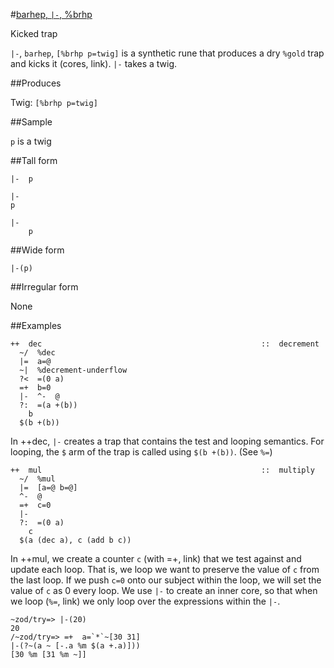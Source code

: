 #[barhep, `|-`, %brhp](#brhp)

Kicked trap

`|-`, `barhep`, `[%brhp p=twig]` is a synthetic rune that produces a dry `%gold` trap and kicks it (cores, link). `|-` takes a twig.

##Produces

Twig: `[%brhp p=twig]`

##Sample

`p` is a twig

##Tall form

    |-  p

    |-
    p

    |-
        p

##Wide form

    |-(p)

##Irregular form

None

##Examples

```
++  dec                                                 ::  decrement
  ~/  %dec
  |=  a=@
  ~|  %decrement-underflow
  ?<  =(0 a)
  =+  b=0
  |-  ^-  @
  ?:  =(a +(b))
    b
  $(b +(b))
```

In ++dec, `|-` creates a trap that contains the test and looping semantics. For looping, the `$` arm of the trap is called using `$(b +(b))`. (See `%=`)

```
++  mul                                                 ::  multiply
  ~/  %mul
  |=  [a=@ b=@]
  ^-  @
  =+  c=0
  |-
  ?:  =(0 a)
    c
  $(a (dec a), c (add b c))
```

In ++mul, we create a counter `c` (with =+, link) that we test against and
update each loop. That is, we loop we want to preserve the value of `c` from
the last loop.  If we push `c=0` onto our subject within the loop, we will set
the value of `c` as 0 every loop. We use `|-` to create an inner core, so that
when we loop (`%=`, link) we only loop over the expressions within the `|-`.

    ~zod/try=> |-(20)
    20
    /~zod/try=> =+  a=`*`~[30 31]
    |-(?~(a ~ [-.a %m $(a +.a)]))
    [30 %m [31 %m ~]]
